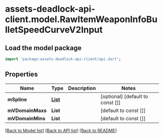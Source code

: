 # assets-deadlock-api-client.model.RawItemWeaponInfoBulletSpeedCurveV2Input

## Load the model package
```dart
import 'package:assets-deadlock-api-client/api.dart';
```

## Properties
Name | Type | Description | Notes
------------ | ------------- | ------------- | -------------
**mSpline** | [**List<RawItemWeaponInfoBulletSpeedCurveSplineV2Input>**](RawItemWeaponInfoBulletSpeedCurveSplineV2Input.md) |  | [optional] [default to const []]
**mVDomainMaxs** | **List<num>** |  | [default to const []]
**mVDomainMins** | **List<num>** |  | [default to const []]

[[Back to Model list]](../README.md#documentation-for-models) [[Back to API list]](../README.md#documentation-for-api-endpoints) [[Back to README]](../README.md)


